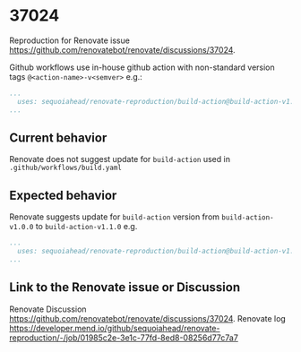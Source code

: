 # 37024

Reproduction for Renovate issue https://github.com/renovatebot/renovate/discussions/37024.

Github workflows use in-house github action with non-standard version tags `@<action-name>-v<semver>` e.g.:
```yaml
...
  uses: sequoiahead/renovate-reproduction/build-action@build-action-v1.0.0
...
```

## Current behavior

Renovate does not suggest update for `build-action` used in `.github/workflows/build.yaml`

## Expected behavior

Renovate suggests update for `build-action` version from `build-action-v1.0.0` to `build-action-v1.1.0` e.g.

```yaml
...
  uses: sequoiahead/renovate-reproduction/build-action@build-action-v1.1.0
...
```

## Link to the Renovate issue or Discussion

Renovate Discussion https://github.com/renovatebot/renovate/discussions/37024.
Renovate log https://developer.mend.io/github/sequoiahead/renovate-reproduction/-/job/01985c2e-3e1c-77fd-8ed8-08256d77c7a7
